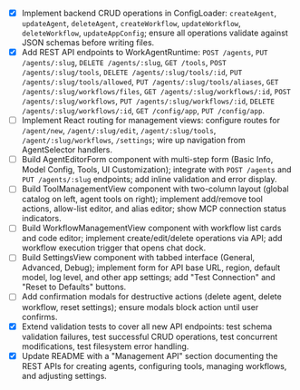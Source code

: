 - [x] Implement backend CRUD operations in ConfigLoader: `createAgent`, `updateAgent`, `deleteAgent`, `createWorkflow`, `updateWorkflow`, `deleteWorkflow`, `updateAppConfig`; ensure all operations validate against JSON schemas before writing files.
- [x] Add REST API endpoints to WorkAgentRuntime: `POST /agents`, `PUT /agents/:slug`, `DELETE /agents/:slug`, `GET /tools`, `POST /agents/:slug/tools`, `DELETE /agents/:slug/tools/:id`, `PUT /agents/:slug/tools/allowed`, `PUT /agents/:slug/tools/aliases`, `GET /agents/:slug/workflows/files`, `GET /agents/:slug/workflows/:id`, `POST /agents/:slug/workflows`, `PUT /agents/:slug/workflows/:id`, `DELETE /agents/:slug/workflows/:id`, `GET /config/app`, `PUT /config/app`.
- [ ] Implement React routing for management views: configure routes for `/agent/new`, `/agent/:slug/edit`, `/agent/:slug/tools`, `/agent/:slug/workflows`, `/settings`; wire up navigation from AgentSelector handlers.
- [ ] Build AgentEditorForm component with multi-step form (Basic Info, Model Config, Tools, UI Customization); integrate with `POST /agents` and `PUT /agents/:slug` endpoints; add inline validation and error display.
- [ ] Build ToolManagementView component with two-column layout (global catalog on left, agent tools on right); implement add/remove tool actions, allow-list editor, and alias editor; show MCP connection status indicators.
- [ ] Build WorkflowManagementView component with workflow list cards and code editor; implement create/edit/delete operations via API; add workflow execution trigger that opens chat dock.
- [ ] Build SettingsView component with tabbed interface (General, Advanced, Debug); implement form for API base URL, region, default model, log level, and other app settings; add "Test Connection" and "Reset to Defaults" buttons.
- [ ] Add confirmation modals for destructive actions (delete agent, delete workflow, reset settings); ensure modals block action until user confirms.
- [x] Extend validation tests to cover all new API endpoints: test schema validation failures, test successful CRUD operations, test concurrent modifications, test filesystem error handling.
- [x] Update README with a "Management API" section documenting the REST APIs for creating agents, configuring tools, managing workflows, and adjusting settings.
